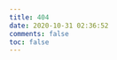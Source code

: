 ```yaml
---
title: 404
date: 2020-10-31 02:36:52
comments: false
toc: false
---
```


<script src="//qzonestyle.gtimg.cn/qzone/hybrid/app/404/search_children.js"
        charset="utf-8" homePageUrl="/" homePageName="Back to home">
</script>